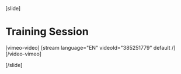 [slide]
# Training Session

[vimeo-video]
[stream language="EN" videoId="385251779" default /]
[/video-vimeo]

[/slide]
